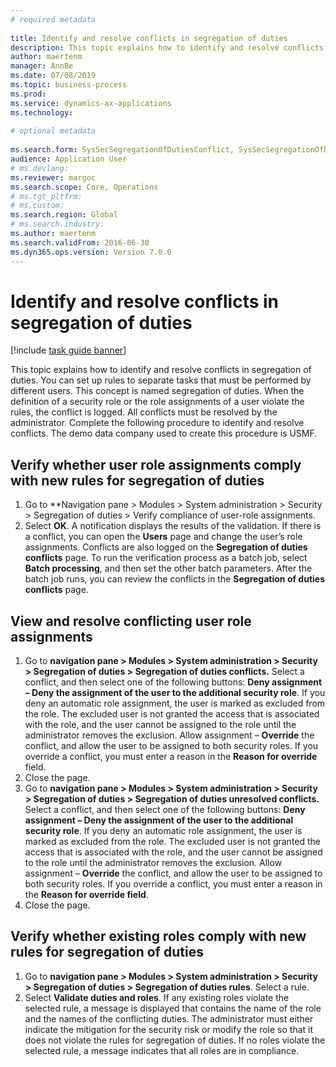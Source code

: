 ```yaml
--- 
# required metadata 
 
title: Identify and resolve conflicts in segregation of duties
description: This topic explains how to identify and resolve conflicts in segregation of duties.
author: maertenm
manager: AnnBe 
ms.date: 07/08/2019
ms.topic: business-process 
ms.prod:  
ms.service: dynamics-ax-applications 
ms.technology:  
 
# optional metadata 
 
ms.search.form: SysSecSegregationOfDutiesConflict, SysSecSegregationOfDutiesRule   
audience: Application User 
# ms.devlang:  
ms.reviewer: margoc
ms.search.scope: Core, Operations 
# ms.tgt_pltfrm:  
# ms.custom:  
ms.search.region: Global
# ms.search.industry: 
ms.author: maertenm
ms.search.validFrom: 2016-06-30 
ms.dyn365.ops.version: Version 7.0.0 
---
```

# Identify and resolve conflicts in segregation of duties

[!include [task guide banner](../../includes/task-guide-banner.md)]

This topic explains how to identify and resolve conflicts in segregation of duties. You can set up rules to separate tasks that must be performed by different users. This concept is named segregation of duties. When the definition of a security role or the role assignments of a user violate the rules, the conflict is logged. All conflicts must be resolved by the administrator. Complete the following procedure to identify and resolve conflicts. The demo data company used to create this procedure is USMF.


## Verify whether user role assignments comply with new rules for segregation of duties
1. Go to **Navigation pane > Modules > System administration > Security > Segregation of duties > Verify compliance of user-role assignments.
2. Select **OK**. A notification displays the results of the validation. If there is a conflict, you can open the **Users** page and change the user’s role assignments. Conflicts are also logged on the **Segregation of duties conflicts** page. To run the verification process as a batch job, select **Batch processing**, and then set the other batch parameters. After the batch job runs, you can review the conflicts in the **Segregation of duties conflicts** page.  

## View and resolve conflicting user role assignments
1. Go to **navigation pane > Modules > System administration > Security > Segregation of duties > Segregation of duties conflicts.** Select a conflict, and then select one of the following buttons: **Deny assignment – Deny the assignment of the user to the additional security role**. If you deny an automatic role assignment, the user is marked as excluded from the role. The excluded user is not granted the access that is associated with the role, and the user cannot be assigned to the role until the administrator removes the exclusion. Allow assignment – **Override** the conflict, and allow the user to be assigned to both security roles. If you override a conflict, you must enter a reason in the **Reason for override** field.  
2. Close the page.
3. Go to **navigation pane > Modules > System administration > Security > Segregation of duties > Segregation of duties unresolved conflicts.** Select a conflict, and then select one of the following buttons: **Deny assignment – Deny the assignment of the user to the additional security role**. If you deny an automatic role assignment, the user is marked as excluded from the role. The excluded user is not granted the access that is associated with the role, and the user cannot be assigned to the role until the administrator removes the exclusion. Allow assignment – **Override** the conflict, and allow the user to be assigned to both security roles. If you override a conflict, you must enter a reason in the **Reason for override field**.    
4. Close the page.

## Verify whether existing roles comply with new rules for segregation of duties
1. Go to **navigation pane > Modules > System administration > Security > Segregation of duties > Segregation of duties rules**. Select a rule.  
2. Select **Validate duties and roles**. If any existing roles violate the selected rule, a message is displayed that contains the name of the role and the names of the conflicting duties. The administrator must either indicate the mitigation for the security risk or modify the role so that it does not violate the rules for segregation of duties. If no roles violate the selected rule, a message indicates that all roles are in compliance.  

